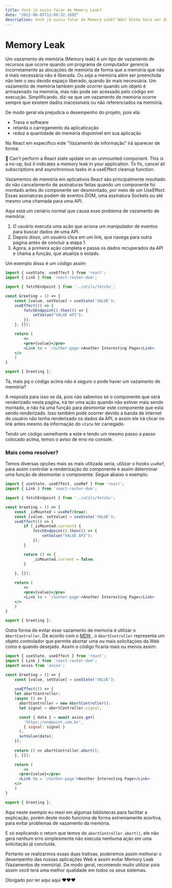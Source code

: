 ```yaml
---
title: Você já ouviu falar de Memory Leak?
date: "2022-06-05T12:00:32.169Z"
description: Você já ouviu falar de Memory Leak? Não? Então bora ver do que se trata isso.
---
```


# Memory Leak

Um vazamento de memória (Memory leak) é um tipo de vazamento de recursos que ocorre quando um programa de computador gerencia incorretamente as alocações de memória de forma que a memória que não é mais necessária não é liberada. Ou seja a memória além ser preenchida não tem o seu devido espaço liberado, quando ão mais necessária. Um vazamento de memória também pode ocorrer quando um objeto é armazenado na memória, mas não pode ser acessado pelo código em execução. Simplificando, diz-se que um vazamento de memória ocorre sempre que existem dados inacessíveis ou não referenciados na memória.

De modo geral ela prejudica o desempenho do projeto, pois ela:

- Trava o software
- retarda o carregamento da aplicaticação
- reduz a quantidade de memória disponível em sua aplicação

No React em especifico este “Vazamento de informação” irá aparecer de forma:

<aside>
🚨 Can't perform a React state update on an unmounted component. This is a no-op, but it indicates a memory leak in your application. To fix, cancel all subscriptions and asynchronous tasks in a useEffect cleanup function.

</aside>

Vazamentos de memória em aplicativos React são principalmente resultado do não cancelamento de assinaturas feitas quando um componente foi montado antes do componente ser desmontado, por meio de um UseEffect. Essas assinaturas podem de eventos DOM, uma assinatura Sockets ou até mesmo uma chamada para uma API.

Aqui está um cenário normal que causa esse problema de vazamento de memória:

1) O usuário executa uma ação que aciona um manipulador de eventos para buscar dados de uma API.
2) Depois disso, um usuário clica em um link, que navega para outra página antes de concluir a etapa 1.
3) Agora, a primeira ação completa e passa os dados recuperados da API e chama a função, que atualiza o estado.

Um exemplo disso é um código assim:

```jsx
import { useState, useEffect } from 'react';
import { Link } from 'react-router-dom';

import { fetchEndpoint } from '../utils/fetchs';

const Greeting = () => {
	const [value, setValue] = useState('VALUE');
	useEffect(() => {
		fetchEndpoint().then(() => {
			setValue("VALUE API");
		});
	}, []);

	return (
		<>
        <pre>{value}</pre>
        <Link to = '/outher-page'>Another Interesting Page</Link>
    </>
	)
}

export { Greeting };

```

Tá, mais pq o código acima não é seguro o pode haver um vazamento de memória?

A resposta para isso se dá, pois não sabemos se o componente que será renderizado nesta pagína, irá ter uma ação quando não estiver mais sendo montado, e não há uma função para desmontar este componente que esta sendo renderizado. Isso também pode ocorrer devido a banda de internet do usuário não tenha renderizado os dados da API, e assim ele irá clicar no link antes mesmo da informação do `state` ter carregado.

Tendo um código semelhante a este e tendo um mesmo passo a passo colocado acima, temos o aviso de erro no console.

### Mais como resolver?

Temos diversas opções mais as mais utilizada seria, utilizar o hooks `useRef`, para assim controlar a renderização do componente e assim determinar uma função de desmontar o componente. Segue abaixo o exemplo: 

```jsx
import { useState, useEffect, useRef } from 'react';
import { Link } from 'react-router-dom';

import { fetchEndpoint } from '../utils/fetchs';

const Greeting = () => {
	const _isMounted = useRef(true);
	const [value, setValue] = useState('VALUE');
	useEffect(() => {
		if (_isMounted.current) {
			fetchEndpoint().then(() => {
				setValue("VALUE API");
			});
		}

		return () => {
			_isMounted.current = false;
		}
		
	}, []);

	return (
		<>
        <pre>{value}</pre>
        <Link to = '/outher-page'>Another Interesting Page</Link>
    </>
	)
}

export { Greeting };
```

Outra forma de evitar esse vazamento de memoria é utilizar o `AbortController`. De acordo com o [MDN](https://developer.mozilla.org/en-US/docs/Web/API/AbortController) , o `AbortController` representa um objeto controlador que permite abortar uma ou mais solicitações da Web como e quando desejado. Assim o código ficaria mais ou menos assim:

```jsx
import { useState, useEffect } from 'react';
import { Link } from 'react-router-dom';
import axios from 'axios';

const Greeting = () => {
	const [value, setValue] = useState('VALUE');
	
	useEffect(() => {
    let abortController;
    (async () => {
      abortController = new AbortController();
      let signal = abortController.signal;    

      const { data } = await axios.get(
        'https://endpoint.com.br',
        { signal: signal }
      );
      setValue(data);
    });
    
    return () => abortController.abort();
	}, []);

	return (
		<>
      <pre>{value}</pre>
      <Link to = '/outher-page'>Another Interesting Page</Link>
    </>
	)
}

export { Greeting };
```

Aqui neste exemplo eu mexi em algumas bibliotecas para facilitar a explicação, porém deste modo funciona de forma extremamente acertiva, para evitar problemas de vazamento da memória.

E só explicando o return que temos do `abortController.abort()`, ele não gera nenhum erro simplesmente não executa nenhuma ação em uma solicitação já concluída.

Portanto se realizarmos essas duas trativas, poderemos assim melhorar o desempenho das nossas aplicações Web e assim evitar Memory Leak (Vazamentos de memória). De modo geral, recomendo muito utilizar pois assim você terá uma melhor qualidade em todos os seus sistemas.

Obrigado por ler aqui aqui ❤️❤️❤️